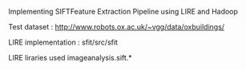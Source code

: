 Implementing SIFTFeature Extraction Pipeline using LIRE and Hadoop 

Test dataset :
http://www.robots.ox.ac.uk/~vgg/data/oxbuildings/


LIRE implementation : sfit/src/sfit


LIRE liraries used imageanalysis.sift.*

